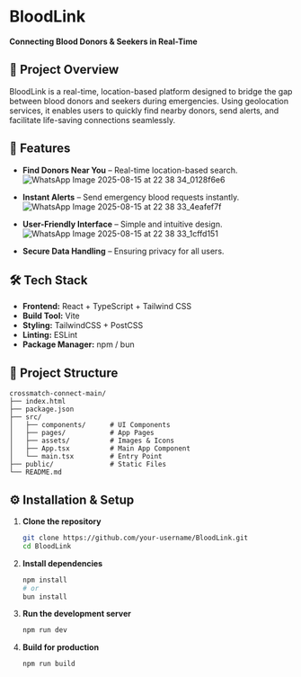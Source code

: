 # BloodLink

**Connecting Blood Donors & Seekers in Real-Time**

## 📌 Project Overview
BloodLink is a real-time, location-based platform designed to bridge the gap between blood donors and seekers during emergencies. Using geolocation services, it enables users to quickly find nearby donors, send alerts, and facilitate life-saving connections seamlessly.

## 🚀 Features
- **Find Donors Near You** – Real-time location-based search.
![WhatsApp Image 2025-08-15 at 22 38 34_0128f6e6](https://github.com/user-attachments/assets/965e899d-3abd-495c-9ace-b32c76d197b5)

- **Instant Alerts** – Send emergency blood requests instantly.
![WhatsApp Image 2025-08-15 at 22 38 33_4eafef7f](https://github.com/user-attachments/assets/cba7e398-a1f0-4c32-97e1-2225e1d7fd7c)

- **User-Friendly Interface** – Simple and intuitive design.
![WhatsApp Image 2025-08-15 at 22 38 33_1cffd151](https://github.com/user-attachments/assets/7ae4b4c6-bfdc-4610-b720-0d513f335101)

- **Secure Data Handling** – Ensuring privacy for all users.

## 🛠️ Tech Stack
- **Frontend:** React + TypeScript + Tailwind CSS
- **Build Tool:** Vite
- **Styling:** TailwindCSS + PostCSS
- **Linting:** ESLint
- **Package Manager:** npm / bun

## 📂 Project Structure
```
crossmatch-connect-main/
├── index.html
├── package.json
├── src/
│   ├── components/      # UI Components
│   ├── pages/           # App Pages
│   ├── assets/          # Images & Icons
│   ├── App.tsx          # Main App Component
│   └── main.tsx         # Entry Point
├── public/              # Static Files
└── README.md
```

## ⚙️ Installation & Setup
1. **Clone the repository**
   ```bash
   git clone https://github.com/your-username/BloodLink.git
   cd BloodLink
   ```
2. **Install dependencies**
   ```bash
   npm install
   # or
   bun install
   ```
3. **Run the development server**
   ```bash
   npm run dev
   ```
4. **Build for production**
   ```bash
   npm run build
   ```

